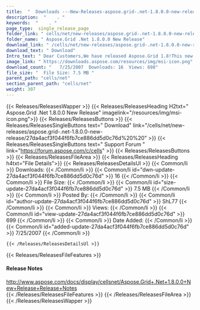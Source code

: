```yaml
---
title:  "  Downloads ---New-Releases-aspose.grid-.net-1.8.0.0-new-release . " 
description:  "    . " 
keywords:  "    . " 
page_type:  single_release_page
folder_link: " cells/net/new-releases/aspose.grid-.net-1.8.0.0-new-release/"
folder_name: " Aspose.Grid .Net 1.8.0.0 New Release"
download_link: " /cells/net/new-releases/aspose.grid-.net-1.8.0.0-new-release/27da4acf3f044f6fb7ce886dd5d0c76d"
download_text: " Download"
Intro_text: " Dear Customers,We have released Aspose.Grid 1.8!This new version contains many n..."
image_link: " https://downloads.aspose.com/resources/img/msi-icon.png"
download_count: "   7/25/2007  Downloads: 16  Views: 698"
file_size: "  File Size: 7.5 MB "
parent_path: "cells/net"
section_parent_path: "cells/net"
weight: 307 
---
```


{{< Releases/ReleasesWapper >}}
  {{< Releases/ReleasesHeading H2txt=" Aspose.Grid .Net 1.8.0.0 New Release" imagelink="/resources/img/msi-icon.png">}}
  {{< Releases/ReleasesButtons >}}
    {{< Releases/ReleasesSingleButtons text=" Download" link="/cells/net/new-releases/aspose.grid-.net-1.8.0.0-new-release/27da4acf3f044f6fb7ce886dd5d0c76d%20%20" >}}
    {{< Releases/ReleasesSingleButtons text=" Support Forum " link="https://forum.aspose.com/c/cells" >}}
  {{< Releases/ReleasesButtons >}}
  {{< Releases/ReleasesFileArea >}}
    {{< Releases/ReleasesHeading h4txt="File Details">}}
    {{< Releases/ReleasesDetailsUl >}}
            {{< Common/li  >}} Downloads: {{< /Common/li >}} 
      {{< Common/li id="dwn-update-27da4acf3f044f6fb7ce886dd5d0c76d" >}} 16 {{< /Common/li >}} 
      {{< Common/li  >}} File Size: {{< /Common/li >}} 
      {{< Common/li id="size-update-27da4acf3f044f6fb7ce886dd5d0c76d" >}} 7.5 MB {{< /Common/li >}} 
      {{< Common/li  >}} Posted By: {{< /Common/li >}} 
      {{< Common/li id="author-update-27da4acf3f044f6fb7ce886dd5d0c76d" >}} ShL77 {{< /Common/li >}} 
      {{< Common/li  >}} Views: {{< /Common/li >}} 
      {{< Common/li id="view-update-27da4acf3f044f6fb7ce886dd5d0c76d" >}} 699 {{< /Common/li >}} 
      {{< Common/li  >}} Date Added: {{< /Common/li >}} 
      {{< Common/li id="added-update-27da4acf3f044f6fb7ce886dd5d0c76d" >}} 7/25/2007 {{< /Common/li >}} 

    {{< /Releases/ReleasesDetailsUl >}}

  {{< Releases/ReleasesFileFeatures >}}
      <h4>Release Notes</h4><div><a href="http://www.aspose.com/docs/display/cellsnet/Aspose.Grid+.Net+1.8.0.0+New+Release+Release+Notes">http://www.aspose.com/docs/display/cellsnet/Aspose.Grid+.Net+1.8.0.0+New+Release+Release+Notes</a></div>
  {{< /Releases/ReleasesFileFeatures >}}
 {{< /Releases/ReleasesFileArea >}}
{{< /Releases/ReleasesWapper >}}


